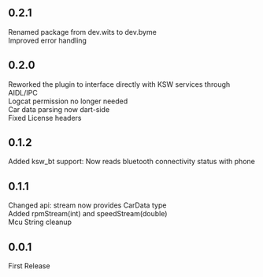 ## 0.2.1
Renamed package from dev.wits to dev.byme  
Improved error handling  

## 0.2.0
Reworked the plugin to interface directly with KSW services through AIDL/IPC  
Logcat permission no longer needed  
Car data parsing now dart-side  
Fixed License headers  

## 0.1.2
Added ksw_bt support: Now reads bluetooth connectivity status with phone  

## 0.1.1
Changed api: stream now provides CarData type  
Added rpmStream(int) and speedStream(double)  
Mcu String cleanup  

## 0.0.1
First Release  
